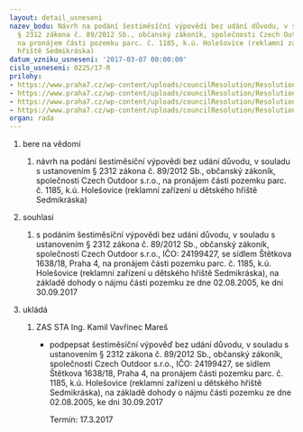 ```yaml
---
layout: detail_usneseni
nazev_bodu: Návrh na podání šestiměsíční výpovědi bez udání důvodu, v souladu s ustanovením
  § 2312 zákona č. 89/2012 Sb., občanský zákoník, společnosti Czech Outdoor s.r.o.,
  na pronájem části pozemku parc. č. 1185, k.ú. Holešovice (reklamní zařízení u dětského
  hřiště Sedmikráska)
datum_vzniku_usneseni: '2017-03-07 00:00:00'
cislo_usneseni: 0225/17-R
prilohy:
- https://www.praha7.cz/wp-content/uploads/councilResolution/Resolutions/28917/export/DZ_3217~174122.docx
- https://www.praha7.cz/wp-content/uploads/councilResolution/Resolutions/28917/export/02_CzechOutdoor~174785.PDF
- https://www.praha7.cz/wp-content/uploads/councilResolution/Resolutions/28917/export/03_CzechOutdoor~174795.pdf
- https://www.praha7.cz/wp-content/uploads/councilResolution/Resolutions/28917/export/export~296561.pdf
organ: rada
---
```

<ol class="urzList_view" id="urzList">
<li id="" class="urzClass1"><span name="1">bere na vědomí</span> 
<ol class="urzOlClass">
<li id="" class="urzClass2" style="TEXT-ALIGN: left"><span><p>návrh na podání šestiměsíční výpovědi bez udání důvodu, v souladu s ustanovením § 2312 zákona č. 89/2012 Sb., občanský zákoník, společnosti Czech Outdoor s.r.o., na pronájem části pozemku parc. č. 1185, k.ú. Holešovice (reklamní zařízení u dětského hřiště Sedmikráska)</p></span></li></ol></li>
<li id="" class="urzClass1"><span name="26">souhlasí</span> 
<ol class="urzOlClass">
<li id="" class="urzClass2" style="TEXT-ALIGN: left"><span><p>s podáním šestiměsíční výpovědi bez udání důvodu, v souladu s ustanovením § 2312 zákona č. 89/2012 Sb., občanský zákoník, společnosti Czech Outdoor s.r.o., IČO: 24199427, se sídlem Štětkova 1638/18, Praha 4, na pronájem části pozemku parc. č. 1185, k.ú. Holešovice (reklamní zařízení u dětského hřiště Sedmikráska), na základě dohody o nájmu části pozemku ze dne 02.08.2005, ke dni 30.09.2017</p></span></li></ol></li><li class="urzClass1" id="urzUkoly"><span name="1">ukládá</span><ol class="urzOlClass"><li class="urzClass2"><span><p>ZAS STA Ing. Kamil Vavřinec Mareš</p></span><ul class="urzUlClass"><li class="urzClass3"><span><p>podpepsat šestiměsíční výpověď bez udání důvodu, v souladu s ustanovením § 2312 zákona č. 89/2012 Sb., občanský zákoník, společnosti Czech Outdoor s.r.o., IČO: 24199427, se sídlem Štětkova 1638/18, Praha 4, na pronájem části pozemku parc. č. 1185, k.ú. Holešovice (reklamní zařízení u dětského hřiště Sedmikráska), na základě dohody o nájmu části pozemku ze dne 02.08.2005, ke dni 30.09.2017</p></span><span class="urzUkolTermin">  Termín:&nbsp;17.3.2017</span></li></ul></li></ol></li>
</ol>